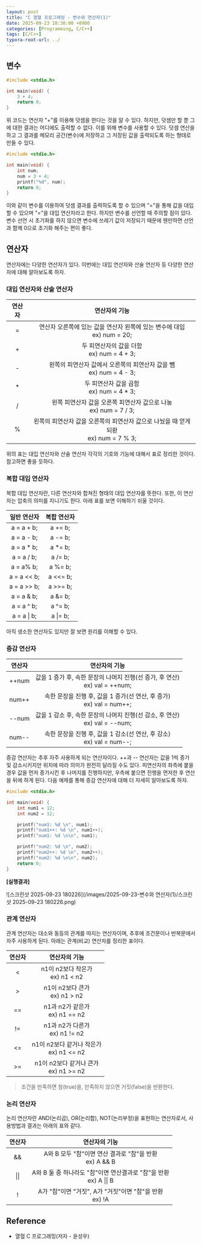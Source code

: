 ```yaml
---
layout: post
title: "C 열혈 프로그래밍 - 변수와 연산자(1)"
date: 2025-09-23 18:30:00 +0900
categories: [Programming, C/C++]
tags: [C/C++]
typora-root-url: ../
---
```


## **변수**

```c
#include <stdio.h> 

int main(void) {
    3 + 4;
    return 0;
}
```

위 코드는 연산자 "+"를 이용해 덧셈을 한다는 것을 알 수 있다. 하지만, 덧셈만 할 뿐 그에 대한 결과는 어디에도 출력할 수 없다. 이를 위해 변수를 사용할 수 있다. 덧셈 연산을 하고 그 결과를 메모리 공간(변수)에 저장하고 그 저장된 값을 출력되도록 하는 형태로 만들 수 있다.

```c
#include <stdio.h> 

int main(void) {
    int num;
    num = 3 + 4;
    printf("%d", num);
    return 0;
}
```

이와 같이 변수를 이용하여 덧셈 결과를 출력하도록 할 수 있으며 "="을 통해 값을 대입할 수 있으며 "="을 대입 연산자라고 한다. 하지만 변수를 선언할 때 주의할 점이 있다. 변수 선언 시 초기화를 하지 않으면 변수에 쓰레기 값이 저장되기 때문에 웬만하면 선언과 함께 0으로 초기화 해주는 편이 좋다.

## **연산자**

연산자에는 다양한 연산자가 있다. 이번에는 대입 연산자와 산술 연산자 등 다양한 연산자에 대해 알아보도록 하자.

### **대입 연산자와 산술 연산자**

| 연산자 |                        연산자의 기능                         |
| :----: | :----------------------------------------------------------: |
|   =    | 연산자 오른쪽에 있는 값을 연산자 왼쪽에 있는 변수에 대입<br />ex) num = 20; |
|   +    |        두 피연산자의 값을 더함<br />ex) num = 4 + 3;         |
|   -    | 왼쪽의 피연산자 값에서 오른쪽의 피연산자 값을 뺌<br />ex) num = 4 - 3; |
|   *    |         두 피연산자 값을 곱함<br />ex) num = 4 * 3;          |
|   /    | 왼쪽 피연산자 값을 오른쪽 피연산자 값으로 나눔<br />ex) num = 7 / 3; |
|   %    | 왼쪽의 피연산자 값을 오른쪽의 피연산자 값으로 나눴을 때 얻게 되환<br />ex) num = 7 % 3; |

위의 표는 대입 연산자와 산술 연산자 각각의 기호와 기능에 대해서 표로 정리한 것이다. 참고하면 좋을 듯하다. 

### **복합 대입 연산자**

 복합 대입 연산자란, 다른 연산자와 합쳐진 형태의 대입 연산자를 뜻한다. 또한, 이 연산자는 압축의 의미를 지니기도 한다. 아래 표를 보면 이해하기 쉬울 것이다.

| 일반 연산자 | 복합 연산자 |
| :---------: | :---------: |
| a = a + b;  |   a += b;   |
| a = a - b;  |   a -= b;   |
| a = a * b;  |   a *= b;   |
| a = a / b;  |   a /= b;   |
|  a = a% b;  |   a %= b;   |
| a = a << b; |  a <<= b;   |
| a = a >> b; |  a >>= b;   |
| a = a & b;  |   a &= b;   |
| a = a ^ b;  |   a ^= b;   |
| a = a \| b; |  a \|= b;   |

아직 생소한 연산자도 있지만 잘 보면 원리를 이해할 수 있다.

### **증감 연산자**

| 연산자 |                        연산자의 기능                         |
| :----: | :----------------------------------------------------------: |
| ++num  | 값을 1 증가 후, 속한 문장의 나머지 진행(선 증가, 후 연산)<br />ex) val = ++num; |
| num++  | 속한 문장을 진행 후, 값을 1 증가(선 연산, 후 증가)<br />ex) val = num++; |
| --num  | 값을 1 감소 후, 속한 문장의 나머지 진행(선 감소, 후 연산)<br />ex) val = --num; |
| num--  | 속한 문장을 진행 후, 값을 1 감소(선 연산, 후 감소)<br />ex) val = num--; |

증감 연산자는 추후 자주 사용하게 되는 연산자이다. ++과 -- 연산자는 값을 1씩 증가 및 감소시키지만 위치에 따라 의미가 완전히 달라질 수도 있다. 피연산자의 좌측에 붙을 경우 값을 먼저 증가시킨 후 나머지를 진행하지만, 우측에 붙으면 진행을 먼저한 후 연산을 뒤에 하게 된다. 다음 예제를 통해 증감 연산자에 대해 더 자세히 알아보도록 하자.

```c
#include <stdio.h>

int main(void) {
    int num1 = 12;
    int num2 = 12;

    printf("num1: %d \n", num1);
    printf("num1++: %d \n", num1++);
    printf("num1: %d \n\n", num1);

    printf("num2: %d \n", num2);
    printf("num2++: %d \n", num2++);
    printf("num2: %d \n\n", num2);
    return 0;
}
```

**[실행결과]**

![스크린샷 2025-09-23 180226](/images/2025-09-23-변수와 연산자(1)/스크린샷 2025-09-23 180226.png)

### **관계 연산자**

관계 연산자는 대소와 동등의 관계를 따지는 연산자이며, 추후에 조건문이나 반복문에서 자주 사용하게 된다. 아래는 관계(비교) 연산자를 정리한 표이다.

| 연산자 |                연산자의 기능                |
| :----: | :-----------------------------------------: |
|   <    |     n1이 n2보다 작은가<br />ex) n1 < n2     |
|   >    |      n1이 n2보다 큰가<br />ex) n1 > n2      |
|   ==   |     n1과 n2가 같은가<br />ex) n1 == n2      |
|   !=   |     n1과 n2가 다른가<br />ex) n1 != n2      |
|   <=   | n1이 n2보다 같거나 작은가<br />ex) n1 <= n2 |
|   >=   |  n1이 n2보다 같거나 큰가<br />ex) n1 >= n2  |

> 조건을 만족하면 참(true)을, 만족하지 않으면 거짓(false)을 반환한다.

### **논리 연산자**

논리 연산자란 AND(논리곱), OR(논리합), NOT(논리부정)을 표현하는 연산자로서, 사용방법과 결과는 아래의 표와 같다.

| 연산자 |                        연산자의 기능                         |
| :----: | :----------------------------------------------------------: |
|   &&   | A와 B 모두 "참"이면 연산 결과로 "참"을 반환<br />ex) A && B  |
|  \|\|  | A와 B 둘 중 하나라도 "참"이면 연산결과로 "참"을 반환<br />ex) A \|\| B |
|   !    | A가 "참"이면 "거짓", A가 "거짓"이면 "참"을 반환<br />ex) !A  |



## **Reference**

- 열혈 C 프로그래밍(저자 - 윤성우)
